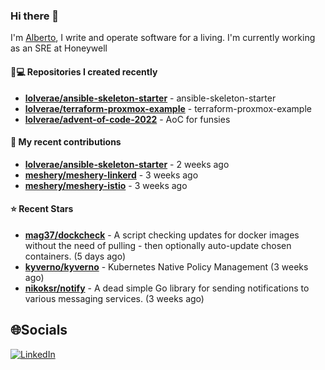 ### Hi there 👋

I'm [Alberto](https://albertolvera.com), I write and operate software for a living. I'm currently working as an SRE at Honeywell

#### 👨💻 Repositories I created recently
- **[lolverae/ansible-skeleton-starter](https://github.com/lolverae/ansible-skeleton-starter)** - ansible-skeleton-starter
- **[lolverae/terraform-proxmox-example](https://github.com/lolverae/terraform-proxmox-example)** - terraform-proxmox-example
- **[lolverae/advent-of-code-2022](https://github.com/lolverae/advent-of-code-2022)** - AoC for funsies

#### 🚀 My recent contributions
- **[lolverae/ansible-skeleton-starter](https://github.com/lolverae/ansible-skeleton-starter)** - 2 weeks ago
- **[meshery/meshery-linkerd](https://github.com/meshery/meshery-linkerd)** - 3 weeks ago
- **[meshery/meshery-istio](https://github.com/meshery/meshery-istio)** - 3 weeks ago

#### ⭐ Recent Stars
- **[mag37/dockcheck](https://github.com/mag37/dockcheck)** - A script checking updates for docker images without the need of pulling - then optionally auto-update chosen containers. (5 days ago)
- **[kyverno/kyverno](https://github.com/kyverno/kyverno)** - Kubernetes Native Policy Management (3 weeks ago)
- **[nikoksr/notify](https://github.com/nikoksr/notify)** - A dead simple Go library for sending notifications to various messaging services. (3 weeks ago)

## 🌐Socials
[![LinkedIn](https://img.shields.io/badge/LinkedIn-%230077B5.svg?logo=linkedin&logoColor=white)](https://www.linkedin.com/in/luis-alberto-olvera/)
